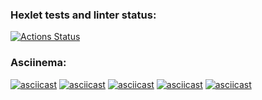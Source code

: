 ### Hexlet tests and linter status:
[![Actions Status](https://github.com/B1ckbeard/frontend-project-44/workflows/hexlet-check/badge.svg)](https://github.com/B1ckbeard/frontend-project-44/actions)
### Asciinema:
[![asciicast](https://asciinema.org/a/lEZvcWcLS6or6mf1Y0iDlho91.svg)](https://asciinema.org/a/lEZvcWcLS6or6mf1Y0iDlho91)
[![asciicast](https://asciinema.org/a/K9yq9GMGJsyzP5O8YWvYU8jOP.svg)](https://asciinema.org/a/K9yq9GMGJsyzP5O8YWvYU8jOP)
[![asciicast](https://asciinema.org/a/h5CV3YHdwC5BmsbdwspRvm0OJ.svg)](https://asciinema.org/a/h5CV3YHdwC5BmsbdwspRvm0OJ)
[![asciicast](https://asciinema.org/a/ZORENCF19y8MltEnquqUG7fua.svg)](https://asciinema.org/a/ZORENCF19y8MltEnquqUG7fua)
[![asciicast](https://asciinema.org/a/GCsBdjCsK3qqhFaTI3fS0oMY4.svg)](https://asciinema.org/a/GCsBdjCsK3qqhFaTI3fS0oMY4)
